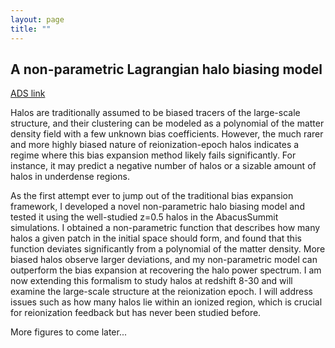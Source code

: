 ```yaml
---
layout: page
title: ""
---
```


## A non-parametric Lagrangian halo biasing model

[ADS link](https://ui.adsabs.harvard.edu/abs/2021arXiv210913948W/abstract)

Halos are traditionally assumed to be biased tracers of the large-scale structure, and their clustering can be modeled as a polynomial of the matter density field with a few unknown bias coefficients. However, the much rarer and more highly biased nature of reionization-epoch halos indicates a regime where this bias expansion method likely fails significantly. For instance, it may predict a negative number of halos or a sizable amount of halos in underdense regions.

As the first attempt ever to jump out of the traditional bias expansion framework, I developed a novel non-parametric halo biasing model and tested it using the well-studied z=0.5 halos in the AbacusSummit simulations. I obtained a non-parametric function that describes how many halos a given patch in the initial space should form, and found that this function deviates significantly from a polynomial of the matter density. More biased halos observe larger deviations, and my non-parametric model can outperform the bias expansion at recovering the halo power spectrum. I am now extending this formalism to study halos at redshift 8-30 and will examine the large-scale structure at the reionization epoch. I will address issues such as how many halos lie within an ionized region, which is crucial for reionization feedback but has never been studied before.

More figures to come later...

